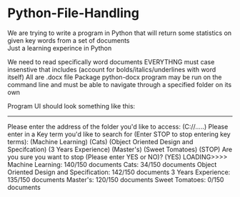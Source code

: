 # Python-File-Handling
We are trying to write a program in Python that will return some statistics on given key words from a set of documents <br /> 
Just a learning experince in Python

We need to read specifically word documents
EVERYTHNG must case insenstive that includes (account for bolds/italics/underlines with word itself)
All are .docx file Package python-docx 
program may be run on the command line and must be able to navigate through a specified folder on its own

Program UI should look something like this:
_________________________________________________________________________________________________________________________________________
Please enter the address of the folder you'd like to access: (C://.....)
Please enter in a Key term you'd like to search for (Enter STOP to stop entering key terms): (Machine Learning)
(Cats)
(Object Oriented Design and Specifcation)
(3 Years Experience)
(Master's)
(Sweet Tomatoes)
(STOP)
Are you sure you want to stop (Please enter YES or NO)?
(YES)
LOADING>>>>
Machine Learning: 140/150 documents
Cats: 34/150 documents
Object Oriented Design and Specification: 142/150 documents
3 Years Experience: 135/150 documents
Master's: 120/150 documents
Sweet Tomatoes: 0/150 documents

